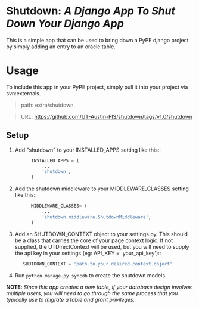 Shutdown: _A Django App To Shut Down Your Django App_
=====

This is a simple app that can be used to bring down a PyPE django project by
simply adding an entry to an oracle table.

Usage
=====

To include this app in your PyPE project, simply pull it into your project via svn:externals.

> path: extra/shutdown

> URL: https://github.com/UT-Austin-FIS/shutdown/tags/v1.0/shutdown

Setup
------

1. Add "shutdown" to your INSTALLED_APPS setting like this::

      ```python
            INSTALLED_APPS = (
                ...
                'shutdown',
            )
      ```

2. Add the shutdown middleware to your MIDDLEWARE_CLASSES setting like this::

      ```python
            MIDDLEWARE_CLASSES= (
                ...
                'shutdown.middleware.ShutdownMiddleware',
            )
      ```

3. Add an SHUTDOWN_CONTEXT object to your settings.py. This should be a class that carries the core of your page context logic. If not supplied, the UTDirectContext will be used, but you will need to supply the api key in your settings (eg: API_KEY = 'your_api_key')::

      ```python
         SHUTDOWN_CONTEXT = 'path.to.your.desired.context.object'
      ```

6. Run `python manage.py syncdb` to create the shutdown models.


**NOTE**: 
_Since this app creates a new table, if your database design involves multiple users, you will need to go through the same process that you typically use to migrate a table and grant privileges._
